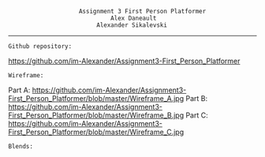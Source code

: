						Assignment 3 First Person Platformer
								 Alex Daneault
							 Alexander Sikalevski
-------------------------------------------------------------------------------------------------------
	Github repository:
https://github.com/im-Alexander/Assignment3-First_Person_Platformer

	Wireframe:
Part A: https://github.com/im-Alexander/Assignment3-First_Person_Platformer/blob/master/Wireframe_A.jpg
Part B: https://github.com/im-Alexander/Assignment3-First_Person_Platformer/blob/master/Wireframe_B.jpg
Part C: https://github.com/im-Alexander/Assignment3-First_Person_Platformer/blob/master/Wireframe_C.jpg

	Blends:
